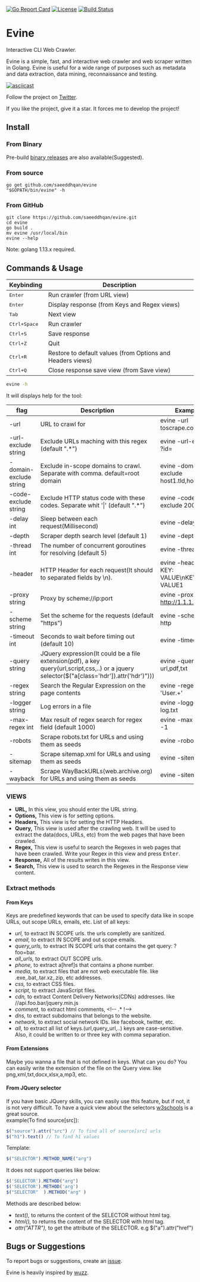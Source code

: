 [![Go Report Card](https://goreportcard.com/badge/github.com/saeeddhqan/evine)](https://goreportcard.com/report/github.com/saeeddhqan/evine)
[![License](https://img.shields.io/github/license/saeeddhqan/evine?color=%234ac41c)](https://opensource.org/licenses/GPL-3.0)
[![Build Status](https://travis-ci.com/saeeddhqan/evine.svg?branch=master)](https://travis-ci.com/saeeddhqan/evine)
# Evine

Interactive CLI Web Crawler.

Evine is a simple, fast, and interactive web crawler and web scraper written in Golang.
Evine is useful for a wide range of purposes such as metadata and data extraction, data mining, reconnaissance and testing.

[![asciicast](https://asciinema.org/a/351624.svg)](https://asciinema.org/a/351624)

Follow the project on [Twitter](https://twitter.com/EvineProject).

If you like the project, give it a star. It forces me to develop the project!


## Install

### From Binary
Pre-build [binary releases](https://github.com/saeeddhqan/evine/releases) are also available(Suggested).
### From source
```
go get github.com/saeeddhqan/evine
"$GOPATH/bin/evine" -h
```
### From GitHub
```
git clone https://github.com/saeeddhqan/evine.git
cd evine
go build .
mv evine /usr/local/bin
evine --help
```

Note: golang 1.13.x required.

## Commands & Usage

Keybinding                              | Description
----------------------------------------|---------------------------------------
<kbd>Enter</kbd>                        | Run crawler (from URL view)
<kbd>Enter</kbd>                        | Display response (from Keys and Regex views)
<kbd>Tab</kbd>       					          | Next view
<kbd>Ctrl+Space</kbd>                   | Run crawler
<kbd>Ctrl+S</kbd>                       | Save response
<kbd>Ctrl+Z</kbd>                       | Quit
<kbd>Ctrl+R</kbd>                       | Restore to default values (from Options and Headers views)
<kbd>Ctrl+Q</kbd>                       | Close response save view (from Save view)

```bash
evine -h
```
It will displays help for the tool:

| flag | Description | Example |
|------|-------------|---------|
| -url | URL to crawl for | evine -url toscrape.com |
| -url-exclude string | Exclude URLs maching with this regex (default ".*")  | evine -url-exclude ?id= | 
| -domain-exclude string | Exclude in-scope domains to crawl. Separate with comma. default=root domain | evine -domain-exclude host1.tld,host2.tld | 
| -code-exclude string | Exclude HTTP status code with these codes. Separate whit '\|' (default ".*") | evine -code-exclude 200,201 | 
| -delay int  | Sleep between each request(Millisecond) | evine -delay 300 | 
| -depth | Scraper depth search level (default 1) | evine -depth 2 | 
| -thread int | The number of concurrent goroutines for resolving (default 5) | evine -thread 10 |
| -header | HTTP Header for each request(It should to separated fields by \n). | evine -header KEY: VALUE\nKEY1: VALUE1 | 
| -proxy string | Proxy by scheme://ip:port | evine -proxy http://1.1.1.1:8080 | 
| -scheme string | Set the scheme for the requests (default "https") | evine -scheme http | 
| -timeout int | Seconds to wait before timing out (default 10) | evine -timeout 15 | 
| -query string | JQuery expression(It could be a file extension(pdf), a key query(url,script,css,..) or a jquery selector($("a[class='hdr']).attr('hdr')"))) | evine -query url,pdf,txt |
| -regex string | Search the Regular Expression on the page contents | evine -regex 'User.+' |
| -logger string | Log errors in a file | evine -logger log.txt | 
| -max-regex int | Max result of regex search for regex field (default 1000) | evine -max-regex -1 | 
| -robots | Scrape robots.txt for URLs and using them as seeds | evine -robots |
| -sitemap | Scrape sitemap.xml for URLs and using them as seeds | evine -sitemap |
| -wayback | Scrape WayBackURLs(web.archive.org) for URLs and using them as seeds | evine -sitemap |

### VIEWS
- <b>URL,</b> In this view, you should enter the URL string.
- <b>Options,</b> This view is for setting options.
- <b>Headers,</b> This view is for setting the HTTP Headers.
- <b>Query,</b> This view is used after the crawling web. 
  It will be used to extract the data(docs, URLs, etc) from the web pages that have been crawled.
- <b>Regex,</b> This view is useful to search the Regexes in web pages that have been crawled. Write your Regex in this view and press <kbd>Enter</kbd>.
- <b>Response,</b> All of the results writes in this view.
- <b>Search,</b> This view is used to search the Regexes in the Response view content.

### Extract methods
#### From Keys
Keys are predefined keywords that can be used to specify data like in scope URLs, out scope URLs, emails, etc.
List of all keys:
- <i>url,</i> to extract IN SCOPE urls. the urls completly are sanitized.
- <i>email,</i> to extract IN SCOPE and out scope emails.
- <i>query_urls,</i> to extract IN SCOPE urls that contains the get query: ?foo=bar.
- <i>all_urls,</i> to extract OUT SCOPE urls.
- <i>phone,</i> to extract a[href]s that contains a phone number.
- <i>media,</i> to extract files that are not web executable file. like .exe,.bat,.tar.xz,.zip, etc addresses.
- <i>css,</i> to extract CSS files.
- <i>script,</i> to extract JavaScript files.
- <i>cdn,</i> to extract Content Delivery Networks(CDNs) addresses. like //api.foo.bar/jquery.min.js
- <i>comment,</i> to extract html comments, <\!-- .* !-->
- <i>dns,</i> to extract subdomains that belongs to the website.
- <i>network,</i> to extract social network IDs. like facebook, twitter, etc.
- <i>all,</i> to extract all list of keys.(url,query_url,..)
keys are case-sensitive. Also, it could be written to or three key with comma separation.
#### From Extensions
Maybe you wanna a file that is not defined in keys. What can you do? You can easily write the extension of the file on the Query view. like png,xml,txt,docx,xlsx,a,mp3, etc.
#### From JQuery selector
If you have basic JQuery skills, you can easily use this feature, but if not, it is not very difficult. To have a quick view about the selectors [w3schools](https://www.w3schools.com/jquery/jquery_ref_selectors.asp) is a great source.<br>
example(To find source[src]):
```javascript
$("source").attr("src") // To find all of source[src] urls
$("h1").text() // To find h1 values
```
Template:
```javascript
$("SELECTOR").METHOD_NAME("arg")
```
It does not support queries like below:
```javascript
$('SELECTOR').METHOD("arg")
$('SELECTOR').METHOD('arg')
$("SELECTOR"  ).METHOD("arg" )
```
Methods are described below:
- <i>text(),</i> to returns the content of the SELECTOR without html tag.
- <i>html(),</i> to returns the content of the SELECTOR with html tag.
- <i>attr("ATTR"),</i> to get the attribute of the SELECTOR. e.g $("a").attr("href")




## Bugs or Suggestions

To report bugs or suggestions, create an [issue](https://github.com/saeeddhqan/evine/issues).

Evine is heavily inspired by [wuzz](https://github.com/asciimoo/wuzz).

